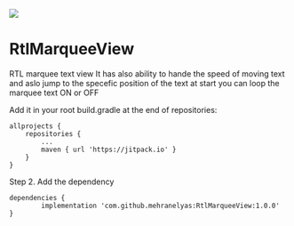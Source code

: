 [![](https://jitpack.io/v/mehranelyas/RtlMarqueeView.svg)](https://jitpack.io/#mehranelyas/RtlMarqueeView)

# RtlMarqueeView
RTL marquee text view
It has also ability to hande the speed of moving text
and aslo jump to the specefic position of the text at start
you can loop the marquee text ON or OFF


Add it in your root build.gradle at the end of repositories:

	allprojects {
		repositories {
			...
			maven { url 'https://jitpack.io' }
		}
	}
  
  Step 2. Add the dependency
  
  	dependencies {
	        implementation 'com.github.mehranelyas:RtlMarqueeView:1.0.0'
	}
